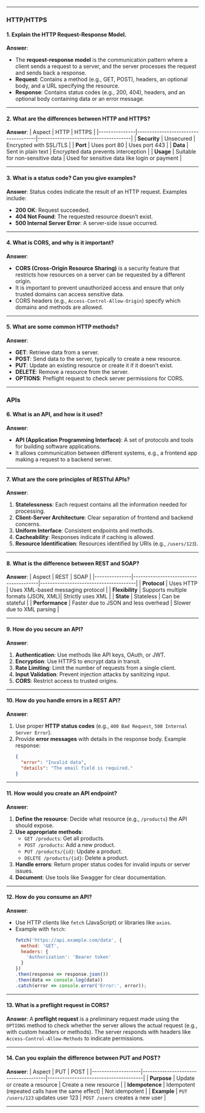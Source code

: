 
---

### **HTTP/HTTPS**

#### **1. Explain the HTTP Request-Response Model.**
**Answer**:  
- The **request-response model** is the communication pattern where a client sends a request to a server, and the server processes the request and sends back a response.
- **Request**: Contains a method (e.g., GET, POST), headers, an optional body, and a URL specifying the resource.
- **Response**: Contains status codes (e.g., 200, 404), headers, and an optional body containing data or an error message.

---

#### **2. What are the differences between HTTP and HTTPS?**
**Answer**:
| Aspect        | HTTP                                | HTTPS                                |
|---------------|-------------------------------------|--------------------------------------|
| **Security**  | Unsecured                          | Encrypted with SSL/TLS              |
| **Port**      | Uses port 80                       | Uses port 443                       |
| **Data**      | Sent in plain text                 | Encrypted data prevents interception |
| **Usage**     | Suitable for non-sensitive data    | Used for sensitive data like login or payment |

---

#### **3. What is a status code? Can you give examples?**
**Answer**:
Status codes indicate the result of an HTTP request. Examples include:
- **200 OK**: Request succeeded.
- **404 Not Found**: The requested resource doesn’t exist.
- **500 Internal Server Error**: A server-side issue occurred.

---

#### **4. What is CORS, and why is it important?**
**Answer**:
- **CORS (Cross-Origin Resource Sharing)** is a security feature that restricts how resources on a server can be requested by a different origin.
- It is important to prevent unauthorized access and ensure that only trusted domains can access sensitive data.
- CORS headers (e.g., `Access-Control-Allow-Origin`) specify which domains and methods are allowed.

---

#### **5. What are some common HTTP methods?**
**Answer**:
- **GET**: Retrieve data from a server.
- **POST**: Send data to the server, typically to create a new resource.
- **PUT**: Update an existing resource or create it if it doesn’t exist.
- **DELETE**: Remove a resource from the server.
- **OPTIONS**: Preflight request to check server permissions for CORS.

---

### **APIs**

#### **6. What is an API, and how is it used?**
**Answer**:
- **API (Application Programming Interface)**: A set of protocols and tools for building software applications.
- It allows communication between different systems, e.g., a frontend app making a request to a backend server.

---

#### **7. What are the core principles of RESTful APIs?**
**Answer**:
1. **Statelessness**: Each request contains all the information needed for processing.
2. **Client-Server Architecture**: Clear separation of frontend and backend concerns.
3. **Uniform Interface**: Consistent endpoints and methods.
4. **Cacheability**: Responses indicate if caching is allowed.
5. **Resource Identification**: Resources identified by URIs (e.g., `/users/123`).

---

#### **8. What is the difference between REST and SOAP?**
**Answer**:
| Aspect        | REST                                  | SOAP                                  |
|---------------|---------------------------------------|---------------------------------------|
| **Protocol**  | Uses HTTP                            | Uses XML-based messaging protocol     |
| **Flexibility** | Supports multiple formats (JSON, XML)| Strictly uses XML                    |
| **State**     | Stateless                            | Can be stateful                      |
| **Performance** | Faster due to JSON and less overhead | Slower due to XML parsing            |

---

#### **9. How do you secure an API?**
**Answer**:
1. **Authentication**: Use methods like API keys, OAuth, or JWT.
2. **Encryption**: Use HTTPS to encrypt data in transit.
3. **Rate Limiting**: Limit the number of requests from a single client.
4. **Input Validation**: Prevent injection attacks by sanitizing input.
5. **CORS**: Restrict access to trusted origins.

---

#### **10. How do you handle errors in a REST API?**
**Answer**:
1. Use proper **HTTP status codes** (e.g., `400 Bad Request`, `500 Internal Server Error`).
2. Provide **error messages** with details in the response body.
   Example response:
   ```json
   {
     "error": "Invalid data",
     "details": "The email field is required."
   }
   ```

---

#### **11. How would you create an API endpoint?**
**Answer**:
1. **Define the resource**: Decide what resource (e.g., `/products`) the API should expose.
2. **Use appropriate methods**:
   - `GET /products`: Get all products.
   - `POST /products`: Add a new product.
   - `PUT /products/{id}`: Update a product.
   - `DELETE /products/{id}`: Delete a product.
3. **Handle errors**: Return proper status codes for invalid inputs or server issues.
4. **Document**: Use tools like Swagger for clear documentation.

---

#### **12. How do you consume an API?**
**Answer**:
- Use HTTP clients like `fetch` (JavaScript) or libraries like `axios`.
- Example with `fetch`:
   ```javascript
   fetch('https://api.example.com/data', {
     method: 'GET',
     headers: {
       'Authorization': 'Bearer token'
     }
   })
   .then(response => response.json())
   .then(data => console.log(data))
   .catch(error => console.error('Error:', error));
   ```

---

#### **13. What is a preflight request in CORS?**
**Answer**:
A **preflight request** is a preliminary request made using the `OPTIONS` method to check whether the server allows the actual request (e.g., with custom headers or methods). The server responds with headers like `Access-Control-Allow-Methods` to indicate permissions.

---

#### **14. Can you explain the difference between PUT and POST?**
**Answer**:
| Aspect            | PUT                                  | POST                                  |
|--------------------|--------------------------------------|---------------------------------------|
| **Purpose**        | Update or create a resource         | Create a new resource                |
| **Idempotence**    | Idempotent (repeated calls have the same effect) | Not idempotent                      |
| **Example**        | `PUT /users/123` updates user 123   | `POST /users` creates a new user     |

---
